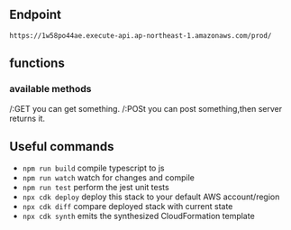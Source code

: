 ## Endpoint
`https://1w58po44ae.execute-api.ap-northeast-1.amazonaws.com/prod/`

## functions
### available methods
/:GET  you can get something.
/:POSt you can post something,then server returns it.
## Useful commands

* `npm run build`   compile typescript to js
* `npm run watch`   watch for changes and compile
* `npm run test`    perform the jest unit tests
* `npx cdk deploy`  deploy this stack to your default AWS account/region
* `npx cdk diff`    compare deployed stack with current state
* `npx cdk synth`   emits the synthesized CloudFormation template
